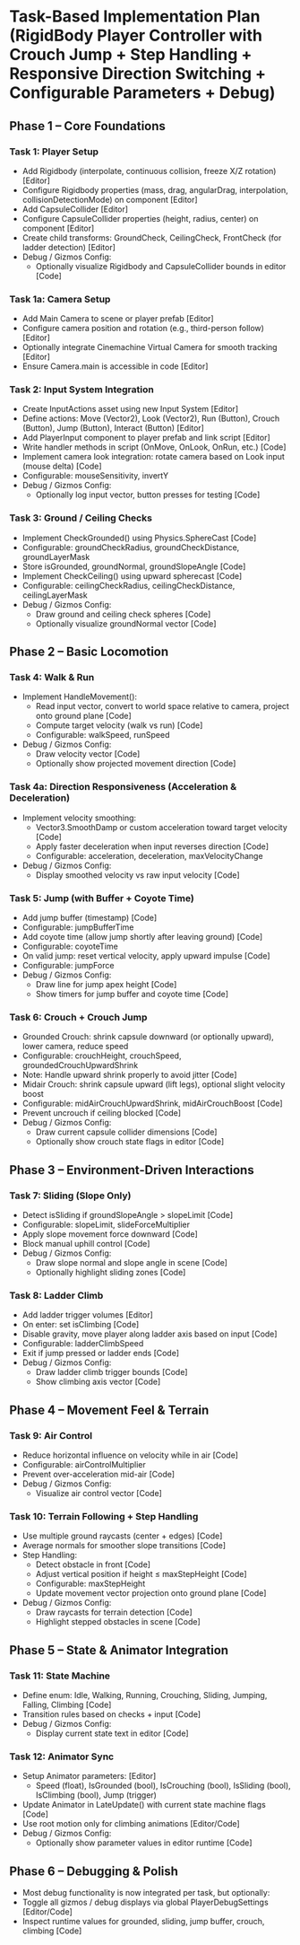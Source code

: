 # Task-Based Implementation Plan (RigidBody Player Controller with Crouch Jump + Step Handling + Responsive Direction Switching + Configurable Parameters + Debug)

## Phase 1 – Core Foundations

### Task 1: Player Setup

- Add Rigidbody (interpolate, continuous collision, freeze X/Z rotation) [Editor]
- Configure Rigidbody properties (mass, drag, angularDrag, interpolation, collisionDetectionMode) on component [Editor]
- Add CapsuleCollider [Editor]
- Configure CapsuleCollider properties (height, radius, center) on component [Editor]
- Create child transforms: GroundCheck, CeilingCheck, FrontCheck (for ladder detection) [Editor]
- Debug / Gizmos Config:
  - Optionally visualize Rigidbody and CapsuleCollider bounds in editor [Code]

### Task 1a: Camera Setup

- Add Main Camera to scene or player prefab [Editor]
- Configure camera position and rotation (e.g., third-person follow) [Editor]
- Optionally integrate Cinemachine Virtual Camera for smooth tracking [Editor]
- Ensure Camera.main is accessible in code [Editor]

### Task 2: Input System Integration

- Create InputActions asset using new Input System [Editor]
- Define actions: Move (Vector2), Look (Vector2), Run (Button), Crouch (Button), Jump (Button), Interact (Button) [Editor]
- Add PlayerInput component to player prefab and link script [Editor]
- Write handler methods in script (OnMove, OnLook, OnRun, etc.) [Code]
- Implement camera look integration: rotate camera based on Look input (mouse delta) [Code]
- Configurable: mouseSensitivity, invertY
- Debug / Gizmos Config:
  - Optionally log input vector, button presses for testing [Code]

### Task 3: Ground / Ceiling Checks

- Implement CheckGrounded() using Physics.SphereCast [Code]
- Configurable: groundCheckRadius, groundCheckDistance, groundLayerMask
- Store isGrounded, groundNormal, groundSlopeAngle [Code]
- Implement CheckCeiling() using upward spherecast [Code]
- Configurable: ceilingCheckRadius, ceilingCheckDistance, ceilingLayerMask
- Debug / Gizmos Config:
  - Draw ground and ceiling check spheres [Code]
  - Optionally visualize groundNormal vector [Code]

## Phase 2 – Basic Locomotion

### Task 4: Walk & Run

- Implement HandleMovement():
  - Read input vector, convert to world space relative to camera, project onto ground plane [Code]
  - Compute target velocity (walk vs run) [Code]
  - Configurable: walkSpeed, runSpeed
- Debug / Gizmos Config:
  - Draw velocity vector [Code]
  - Optionally show projected movement direction [Code]

### Task 4a: Direction Responsiveness (Acceleration & Deceleration)

- Implement velocity smoothing:
  - Vector3.SmoothDamp or custom acceleration toward target velocity [Code]
  - Apply faster deceleration when input reverses direction [Code]
  - Configurable: acceleration, deceleration, maxVelocityChange
- Debug / Gizmos Config:
  - Display smoothed velocity vs raw input velocity [Code]

### Task 5: Jump (with Buffer + Coyote Time)

- Add jump buffer (timestamp) [Code]
- Configurable: jumpBufferTime
- Add coyote time (allow jump shortly after leaving ground) [Code]
- Configurable: coyoteTime
- On valid jump: reset vertical velocity, apply upward impulse [Code]
- Configurable: jumpForce
- Debug / Gizmos Config:
  - Draw line for jump apex height [Code]
  - Show timers for jump buffer and coyote time [Code]

### Task 6: Crouch + Crouch Jump

- Grounded Crouch: shrink capsule downward (or optionally upward), lower camera, reduce speed
- Configurable: crouchHeight, crouchSpeed, groundedCrouchUpwardShrink
- Note: Handle upward shrink properly to avoid jitter [Code]
- Midair Crouch: shrink capsule upward (lift legs), optional slight velocity boost
- Configurable: midAirCrouchUpwardShrink, midAirCrouchBoost [Code]
- Prevent uncrouch if ceiling blocked [Code]
- Debug / Gizmos Config:
  - Draw current capsule collider dimensions [Code]
  - Optionally show crouch state flags in editor [Code]

## Phase 3 – Environment-Driven Interactions

### Task 7: Sliding (Slope Only)

- Detect isSliding if groundSlopeAngle > slopeLimit [Code]
- Configurable: slopeLimit, slideForceMultiplier
- Apply slope movement force downward [Code]
- Block manual uphill control [Code]
- Debug / Gizmos Config:
  - Draw slope normal and slope angle in scene [Code]
  - Optionally highlight sliding zones [Code]

### Task 8: Ladder Climb

- Add ladder trigger volumes [Editor]
- On enter: set isClimbing [Code]
- Disable gravity, move player along ladder axis based on input [Code]
- Configurable: ladderClimbSpeed
- Exit if jump pressed or ladder ends [Code]
- Debug / Gizmos Config:
  - Draw ladder climb trigger bounds [Code]
  - Show climbing axis vector [Code]

## Phase 4 – Movement Feel & Terrain

### Task 9: Air Control

- Reduce horizontal influence on velocity while in air [Code]
- Configurable: airControlMultiplier
- Prevent over-acceleration mid-air [Code]
- Debug / Gizmos Config:
  - Visualize air control vector [Code]

### Task 10: Terrain Following + Step Handling

- Use multiple ground raycasts (center + edges) [Code]
- Average normals for smoother slope transitions [Code]
- Step Handling:
  - Detect obstacle in front [Code]
  - Adjust vertical position if height ≤ maxStepHeight [Code]
  - Configurable: maxStepHeight
  - Update movement vector projection onto ground plane [Code]
- Debug / Gizmos Config:
  - Draw raycasts for terrain detection [Code]
  - Highlight stepped obstacles in scene [Code]

## Phase 5 – State & Animator Integration

### Task 11: State Machine

- Define enum: Idle, Walking, Running, Crouching, Sliding, Jumping, Falling, Climbing [Code]
- Transition rules based on checks + input [Code]
- Debug / Gizmos Config:
  - Display current state text in editor [Code]

### Task 12: Animator Sync

- Setup Animator parameters: [Editor]
  - Speed (float), IsGrounded (bool), IsCrouching (bool), IsSliding (bool), IsClimbing (bool), Jump (trigger)
- Update Animator in LateUpdate() with current state machine flags [Code]
- Use root motion only for climbing animations [Editor/Code]
- Debug / Gizmos Config:
  - Optionally show parameter values in editor runtime [Code]

## Phase 6 – Debugging & Polish

- Most debug functionality is now integrated per task, but optionally:
- Toggle all gizmos / debug displays via global PlayerDebugSettings [Editor/Code]
- Inspect runtime values for grounded, sliding, jump buffer, crouch, climbing [Code]
